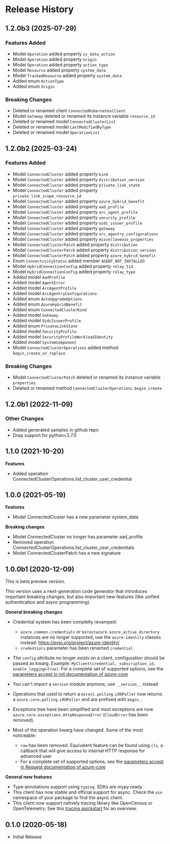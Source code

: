# Release History

## 1.2.0b3 (2025-07-29)

### Features Added

  - Model `Operation` added property `is_data_action`
  - Model `Operation` added property `origin`
  - Model `Operation` added property `action_type`
  - Model `Resource` added property `system_data`
  - Model `TrackedResource` added property `system_data`
  - Added enum `ActionType`
  - Added enum `Origin`

### Breaking Changes

  - Deleted or renamed client `ConnectedKubernetesClient`
  - Model `Gateway` deleted or renamed its instance variable `resource_id`
  - Deleted or renamed model `ConnectedClusterList`
  - Deleted or renamed model `LastModifiedByType`
  - Deleted or renamed model `OperationList`

## 1.2.0b2 (2025-03-24)

### Features Added

  - Model `ConnectedCluster` added property `kind`
  - Model `ConnectedCluster` added property `distribution_version`
  - Model `ConnectedCluster` added property `private_link_state`
  - Model `ConnectedCluster` added property `private_link_scope_resource_id`
  - Model `ConnectedCluster` added property `azure_hybrid_benefit`
  - Model `ConnectedCluster` added property `aad_profile`
  - Model `ConnectedCluster` added property `arc_agent_profile`
  - Model `ConnectedCluster` added property `security_profile`
  - Model `ConnectedCluster` added property `oidc_issuer_profile`
  - Model `ConnectedCluster` added property `gateway`
  - Model `ConnectedCluster` added property `arc_agentry_configurations`
  - Model `ConnectedCluster` added property `miscellaneous_properties`
  - Model `ConnectedClusterPatch` added property `distribution`
  - Model `ConnectedClusterPatch` added property `distribution_version`
  - Model `ConnectedClusterPatch` added property `azure_hybrid_benefit`
  - Enum `ConnectivityStatus` added member `AGENT_NOT_INSTALLED`
  - Model `HybridConnectionConfig` added property `relay_tid`
  - Model `HybridConnectionConfig` added property `relay_type`
  - Added model `AadProfile`
  - Added model `AgentError`
  - Added model `ArcAgentProfile`
  - Added model `ArcAgentryConfigurations`
  - Added enum `AutoUpgradeOptions`
  - Added enum `AzureHybridBenefit`
  - Added enum `ConnectedClusterKind`
  - Added model `Gateway`
  - Added model `OidcIssuerProfile`
  - Added enum `PrivateLinkState`
  - Added model `SecurityProfile`
  - Added model `SecurityProfileWorkloadIdentity`
  - Added model `SystemComponent`
  - Model `ConnectedClusterOperations` added method `begin_create_or_replace`

### Breaking Changes

  - Model `ConnectedClusterPatch` deleted or renamed its instance variable `properties`
  - Deleted or renamed method `ConnectedClusterOperations.begin_create`

## 1.2.0b1 (2022-11-09)

### Other Changes

  - Added generated samples in github repo
  - Drop support for python<3.7.0

## 1.1.0 (2021-10-20)

**Features**

  - Added operation ConnectedClusterOperations.list_cluster_user_credential

## 1.0.0 (2021-05-19)

**Features**

  - Model ConnectedCluster has a new parameter system_data

**Breaking changes**

  - Model ConnectedCluster no longer has parameter aad_profile
  - Removed operation ConnectedClusterOperations.list_cluster_user_credentials
  - Model ConnectedClusterPatch has a new signature

## 1.0.0b1 (2020-12-09)

This is beta preview version.

This version uses a next-generation code generator that introduces important breaking changes, but also important new features (like unified authentication and async programming).

**General breaking changes**

- Credential system has been completly revamped:

  - `azure.common.credentials` or `msrestazure.azure_active_directory` instances are no longer supported, use the `azure-identity` classes instead: https://pypi.org/project/azure-identity/
  - `credentials` parameter has been renamed `credential`

- The `config` attribute no longer exists on a client, configuration should be passed as kwarg. Example: `MyClient(credential, subscription_id, enable_logging=True)`. For a complete set of
  supported options, see the [parameters accept in init documentation of azure-core](https://github.com/Azure/azure-sdk-for-python/blob/main/sdk/core/azure-core/CLIENT_LIBRARY_DEVELOPER.md#available-policies)
- You can't import a `version` module anymore, use `__version__` instead
- Operations that used to return a `msrest.polling.LROPoller` now returns a `azure.core.polling.LROPoller` and are prefixed with `begin_`.
- Exceptions tree have been simplified and most exceptions are now `azure.core.exceptions.HttpResponseError` (`CloudError` has been removed).
- Most of the operation kwarg have changed. Some of the most noticeable:

  - `raw` has been removed. Equivalent feature can be found using `cls`, a callback that will give access to internal HTTP response for advanced user
  - For a complete set of
  supported options, see the [parameters accept in Request documentation of azure-core](https://github.com/Azure/azure-sdk-for-python/blob/main/sdk/core/azure-core/CLIENT_LIBRARY_DEVELOPER.md#available-policies)

**General new features**

- Type annotations support using `typing`. SDKs are mypy ready.
- This client has now stable and official support for async. Check the `aio` namespace of your package to find the async client.
- This client now support natively tracing library like OpenCensus or OpenTelemetry. See this [tracing quickstart](https://github.com/Azure/azure-sdk-for-python/tree/main/sdk/core/azure-core-tracing-opentelemetry) for an overview.

## 0.1.0 (2020-05-18)

* Initial Release
